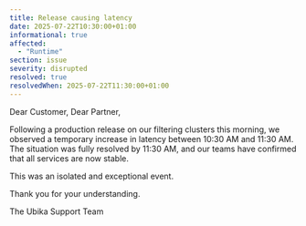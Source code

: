 ```yaml
---
title: Release causing latency
date: 2025-07-22T10:30:00+01:00
informational: true
affected:
  - "Runtime"
section: issue
severity: disrupted
resolved: true
resolvedWhen: 2025-07-22T11:30:00+01:00
---
```


Dear Customer, Dear Partner,

Following a production release on our filtering clusters this morning, we observed a temporary increase in latency between 10:30 AM and 11:30 AM.
The situation was fully resolved by 11:30 AM, and our teams have confirmed that all services are now stable.

This was an isolated and exceptional event.

Thank you for your understanding.



The Ubika Support Team